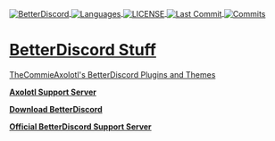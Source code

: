 <a href="https://betterdiscord.app/"><img align="center" alt="BetterDiscord" src="https://img.shields.io/badge/Better-Discord-%235963EB?style=for-the-badge">
<a href="#"><img align="center" alt="Languages" src="https://img.shields.io/github/languages/count/TheCommieAxolotl/BetterDiscord-Stuff?style=for-the-badge&color=orange">
<a href="https://github.com/TheCommieAxolotl/BetterDiscord-Stuff/blob/main/LICENSE"><img align="center" alt="LICENSE" src="https://img.shields.io/github/license/TheCommieAxolotl/BetterDiscord-Stuff?&style=for-the-badge">
<a href="#"><img align="center" alt="Last Commit" src="https://img.shields.io/github/last-commit/TheCommieAxolotl/BetterDiscord-Stuff?l&style=for-the-badge">
<a href="#"><img align="center" alt="Commits" src="https://img.shields.io/github/commit-activity/m/TheCommieAxolotl/BetterDiscord-Stuff?style=for-the-badge&color=brightgreen">

# BetterDiscord Stuff
TheCommieAxolotl's BetterDiscord Plugins and Themes

**[Axolotl Support Server](https://discord.gg/g2KnUw7u7N)** 

**[Download BetterDiscord](https://betterdiscord.app/)** 
 
**[Official BetterDiscord Support Server](https://betterdiscord.app/invite)** 
